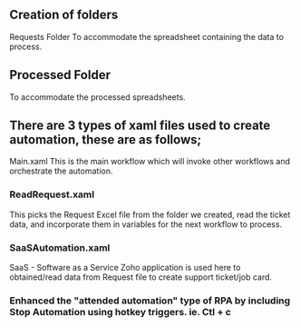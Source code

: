 ## Creation of folders
Requests Folder
To accommodate the spreadsheet containing the data to process.

## Processed Folder
To accommodate the processed spreadsheets.

## There are 3 types of xaml files used to create automation, these are as follows;
Main.xaml
This is the main workflow which will invoke other workflows and orchestrate the automation.

### ReadRequest.xaml
This picks the Request Excel file from the folder we created, read the ticket data, and incorporate them in variables for the next workflow to process.

### SaaSAutomation.xaml
SaaS - Software as a Service Zoho application is used here to obtained/read data from Request file to create support ticket/job card.

### Enhanced the "attended automation" type of RPA by including Stop Automation using hotkey triggers. ie. Ctl + c